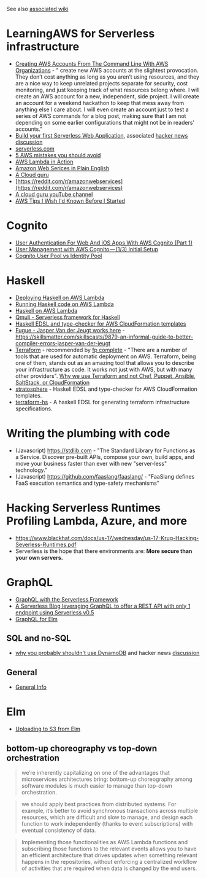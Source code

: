 See also [associated wiki](https://github.com/NickAger/LearningAWS/wiki)

# LearningAWS for Serverless infrastructure

* [Creating AWS Accounts From The Command Line With AWS Organizations](https://alestic.com/2017/09/aws-organizations-cli/) - " create new AWS accounts at the slightest provocation. They don’t cost anything as long as you aren’t using resources, and they are a nice way to keep unrelated projects separate for security, cost monitoring, and just keeping track of what resources belong where. I will create an AWS account for a new, independent, side project. I will create an account for a weekend hackathon to keep that mess away from anything else I care about. I will even create an account just to test a series of AWS commands for a blog post, making sure that I am not depending on some earlier configurations that might not be in readers’ accounts."
* [Build your first Serverless Web Application](https://aws.amazon.com/serverless/build-a-web-app/), associated [hacker news discussion](https://news.ycombinator.com/item?id=14740971)
* [serverless.com](http://www.serverless.com)
* [5 AWS mistakes you should avoid](https://cloudonaut.io/5-aws-mistakes-you-should-avoid/)
* [AWS Lambda in Action](https://www.manning.com/books/aws-lambda-in-action)
* [Amazon Web Serices in Plain English](https://www.expeditedssl.com/aws-in-plain-english)
* [A Cloud guru](https://acloud.guru)
* [https://reddit.com/r/amazonwebservices](https://reddit.com/r/amazonwebservices)
* [A cloud guru youTube channel](https://www.youtube.com/channel/UCp8lLM2JP_1pv6E0NQ38pqw)
* [AWS Tips I Wish I'd Known Before I Started](https://wblinks.com/notes/aws-tips-i-wish-id-known-before-i-started/)

# Cognito
* [User Authentication For Web And iOS Apps With AWS Cognito (Part 1)](https://www.smashingmagazine.com/2017/08/user-authentication-web-ios-apps-aws-cognito-part-1/)
* [User Management with AWS Cognito — (1/3) Initial Setup](https://medium.com/@kangzeroo/user-management-with-aws-cognito-1-3-initial-setup-a1a692a657b3)
* [Cognito User Pool vs Identity Pool](https://serverless-stack.com/chapters/cognito-user-pool-vs-identity-pool.html)

# Haskell
* [Deploying Haskell on AWS Lambda](http://www.alfredodinapoli.com/posts/2017-03-16-deploying-haskell-on-aws-lambda.html)
* [Running Haskell code on AWS Lambda](https://github.com/abailly/aws-lambda-haskell)
* [Haskell on AWS Lambda](https://www.agileand.me/haskell-aws-lambda/)
* [Qmuli - Serverless framework for Haskell](https://github.com/qmuli/qmuli/)
* [Haskell EDSL and type-checker for AWS CloudFormation templates](https://github.com/frontrowed/stratosphere)
* [Fugue - Jasper Van der Jeugt works here](https://fugue.co) - https://skillsmatter.com/skillscasts/9879-an-informal-guide-to-better-compiler-errors-jasper-van-der-jeugt
* [Terraform](https://www.terraform.io) - recommended by [fp complete](https://www.fpcomplete.com/blog/2017/08/credstash) - "There are a number of tools that are used for automatic deployment on AWS. Terraform, being one of them, stands out as an amazing tool that allows you to describe your infrastructure as code. It works not just with AWS, but with many other providers". [Why we use Terraform and not Chef, Puppet, Ansible, SaltStack, or CloudFormation](https://blog.gruntwork.io/why-we-use-terraform-and-not-chef-puppet-ansible-saltstack-or-cloudformation-7989dad2865c)
* [stratosphere](https://github.com/frontrowed/stratosphere) - Haskell EDSL and type-checker for AWS CloudFormation templates.
* [terraform-hs](https://github.com/timbod7/terraform-hs) - A haskell EDSL for generating terraform infrastructure specifications.

# Writing the plumbing with code
* (Javascript) https://stdlib.com - "The Standard Library for Functions as a Service. Discover pre-built APIs, compose your own, build apps, and move your business faster than ever with new "server-less" technology."
* (Javascript) https://github.com/faaslang/faaslang/ - "FaaSlang defines FaaS execution semantics and type-safety mechanisms"
 
# Hacking Serverless Runtimes Profiling Lambda, Azure, and more
* https://www.blackhat.com/docs/us-17/wednesday/us-17-Krug-Hacking-Severless-Runtimes.pdf
* Serverless is the hope that there environments are: **More secure than your own servers.**

# GraphQL

* [GraphQL with the Serverless Framework](https://serverless.zone/graphql-with-the-serverless-framework-79924829a8ca)
* [A Serverless Blog leveraging GraphQL to offer a REST API with only 1 endpoint using Serverless v0.5](https://github.com/serverless/serverless-graphql-blog)
* [GraphQL for Elm](https://github.com/jahewson/elm-graphql)

## SQL and no-SQL
* [why you probably shouldn't use DynamoDB](https://syslog.ravelin.com/you-probably-shouldnt-use-dynamodb-89143c1287ca) and hacker news [discussion](https://news.ycombinator.com/item?id=14721920)

## General

* [General Info](general.md)

# Elm
* [Uploading to S3 from Elm](http://simonh1000.github.io/2016/12/elm-s3-uploads/)

## bottom-up choreography vs top-down orchestration
> we’re inherently capitalizing on one of the advantages that microservices architectures bring: bottom-up choreography among software modules is much easier to manage than top-down orchestration.

> we should apply best practices from distributed systems. For example, it’s better to avoid synchronous transactions across multiple resources, which are difficult and slow to manage, and design each function to work independently (thanks to event subscriptions) with eventual consistency of data.
 
> Implementing those functionalities as AWS Lambda functions and subscribing those functions to the relevant events allows you to have an efficient architecture that drives updates when something relevant happens in the repositories, without enforcing a centralized workflow of activities that are required when data is changed by the end users. 
